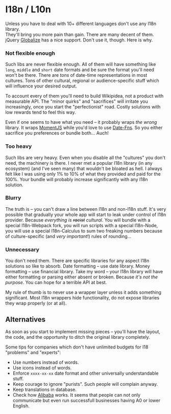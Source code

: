 # I18n / L10n

Unless you have to deal with 10+ different languages don't use any I18n library.<br/>
They'll bring you more pain than gain. There are many decent of them.<br/>
jQuery [Globalize](https://github.com/jquery/globalize) has a nice support. Don't use it, though. Here is why.

### Not flexible enough

Such libs are never flexible enough. All of them will have something like `long`, `middle` and `short` date formats
and be sure the format you'll need won't be there. There are *tons* of date-time representations in most cultures.
Tons of other cultural, regional or audience-specific stuff which will influence your desired output.

To account every of them you'll need to build Wikipidea, not a product with measurable API.
The "minor quirks" and "sacrifices" will irritate you increasingly, once you start the "perfectionist" road.
Costly solutions with low rewards tend to feel this way.

Even if one seems to have what you need – it probably wraps *the wrong* library.
It wraps [MomentJS](http://momentjs.com/) while you'd love to use [Date-Fns](date-fns.org).
So you either sacrifice you preferences or bundle both... Auch!

### Too heavy

Such libs are very heavy. Even when you disable all the "cultures" you don't need, the machinery is there.
I never met a popular I18n library (in any ecosystem) (and I've seen many) that wouldn't be bloated as hell.
I always felt like I was using only 1% to 10% of what they provided and paid for the 100%.
Your bundle will probably increase significantly with any I18n solution.

### Blurry

The truth is – you can't draw a line between I18n and non-I18n stuff. It's very possible that gradually
your whole app will start to leak under control of I18n provider. Because *everything is ~~racist~~ cultural*.
You will bundle with a special I18n-Webpack fork, you will run scripts with a special I18n-Node,
you will use a special I18n-Calculus to sum two freaking numbers because of culture-specific
(and *very important*!) rules of rounding...

### Unnecessary

You don't need them. There are specific libraries for any aspect I18n solutions so like to absorb.
Date formatting – use date library. Money formatting – use financial library.
Take my word – your I18n library will have either formatting or parsing either absent or broken.
Because *it's not the purpose*. You can hope for a terrible API at best.

My rule of thumb is to never use a wrapper layer unless it adds something significant.
Most I18n wrappers hide functionality, do not expose libraries they wrap properly (or at all).

## Alternatives

As soon as you start to implement missing pieces – you'll have the layout, the code, and the opportunity to ditch the original library completely.

Some tips for companies which don't have unlimited budgets for I18 "problems" and "experts":

* Use numbers instead of words.
* Use icons instead of words.
* Enforce `xxxx-xx-xx` date format and other universally understandable stuff.
* Keep courage to ignore "purists". Such people will complain anyway.
* Keep translations in database.
* Check how [Alibaba](https://www.alibaba.com/) works. It seems that people can not only
  communicate but even run successfull businesses having A0 or lower English.
